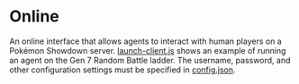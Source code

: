 # Online

An online interface that allows agents to interact with human players on
a Pokémon Showdown server. [launch-client.js](../../scripts/launch-client.js)
shows an example of running an agent on the Gen 7 Random Battle ladder. The
username, password, and other configuration settings must be specified in
[config.json](../../config/config.json).
